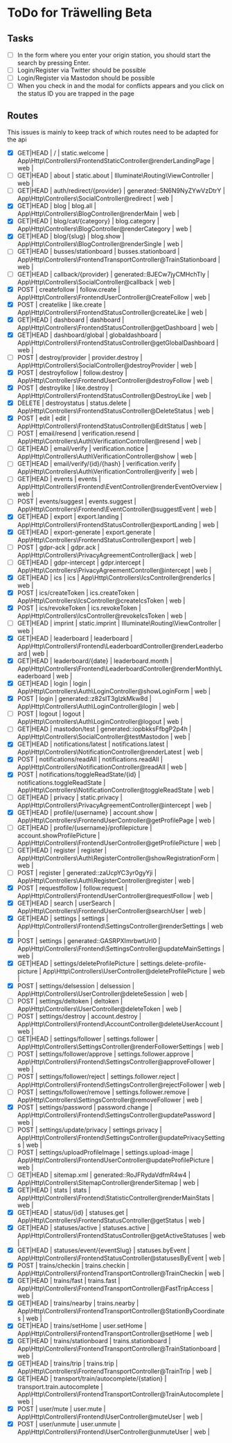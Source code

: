 # ToDo for Träwelling Beta

## Tasks
- [ ] In the form where you enter your origin station, you should start the search by pressing Enter.
- [ ] Login/Register via Twitter should be possible
- [ ] Login/Register via Mastodon should be possible
- [ ] When you check in and the modal for conflicts appears and you click on the status ID you are trapped in the page

## Routes
This issues is mainly to keep track of which routes need to be adapted for the api

- [x]   GET|HEAD  | /                                        | static.welcome                     | App\Http\Controllers\FrontendStaticController@renderLandingPage              | web                                                |
- [ ]   GET|HEAD  | about                                    | static.about                       | Illuminate\Routing\ViewController                                            | web                                                |
- [ ]   GET|HEAD  | auth/redirect/{provider}                 | generated::5N6N9NyZYwVzDtrY        | App\Http\Controllers\SocialController@redirect                               | web                                                |
- [x]   GET|HEAD  | blog                                     | blog.all                           | App\Http\Controllers\BlogController@renderMain                               | web                                                |
- [x]   GET|HEAD  | blog/cat/{category}                      | blog.category                      | App\Http\Controllers\BlogController@renderCategory                           | web                                                |
- [x]   GET|HEAD  | blog/{slug}                              | blog.show                          | App\Http\Controllers\BlogController@renderSingle                             | web                                                |
- [ ]   GET|HEAD  | busses/stationboard                      | busses.stationboard                | App\Http\Controllers\FrontendTransportController@TrainStationboard           | web                                                |
- [ ]   GET|HEAD  | callback/{provider}                      | generated::BJECw7jyCMHchTly        | App\Http\Controllers\SocialController@callback                               | web                                                |
- [x]   POST      | createfollow                             | follow.create                      | App\Http\Controllers\FrontendUserController@CreateFollow                     | web                                                |
- [x]   POST      | createlike                               | like.create                        | App\Http\Controllers\FrontendStatusController@createLike                     | web                                                |
- [x]   GET|HEAD  | dashboard                                | dashboard                          | App\Http\Controllers\FrontendStatusController@getDashboard                   | web                                                |
- [x]   GET|HEAD  | dashboard/global                         | globaldashboard                    | App\Http\Controllers\FrontendStatusController@getGlobalDashboard             | web                                                |
- [ ]   POST      | destroy/provider                         | provider.destroy                   | App\Http\Controllers\SocialController@destroyProvider                        | web                                                |
- [x]   POST      | destroyfollow                            | follow.destroy                     | App\Http\Controllers\FrontendUserController@destroyFollow                    | web                                                |
- [x]   POST      | destroylike                              | like.destroy                       | App\Http\Controllers\FrontendStatusController@DestroyLike                    | web                                                |
- [x]   DELETE    | destroystatus                            | status.delete                      | App\Http\Controllers\FrontendStatusController@DeleteStatus                   | web                                                |
- [x]   POST      | edit                                     | edit                               | App\Http\Controllers\FrontendStatusController@EditStatus                     | web                                                |
- [ ]   POST      | email/resend                             | verification.resend                | App\Http\Controllers\Auth\VerificationController@resend                      | web                                                |
- [ ]   GET|HEAD  | email/verify                             | verification.notice                | App\Http\Controllers\Auth\VerificationController@show                        | web                                                |
- [ ]   GET|HEAD  | email/verify/{id}/{hash}                 | verification.verify                | App\Http\Controllers\Auth\VerificationController@verify                      | web                                                |
- [ ]   GET|HEAD  | events                                   | events                             | App\Http\Controllers\Frontend\EventController@renderEventOverview            | web                                                |
- [ ]   POST      | events/suggest                           | events.suggest                     | App\Http\Controllers\Frontend\EventController@suggestEvent                   | web                                                |
- [x]   GET|HEAD  | export                                   | export.landing                     | App\Http\Controllers\FrontendStatusController@exportLanding                  | web                                                |
- [x]   GET|HEAD  | export-generate                          | export.generate                    | App\Http\Controllers\FrontendStatusController@export                         | web                                                |
- [ ]   POST      | gdpr-ack                                 | gdpr.ack                           | App\Http\Controllers\PrivacyAgreementController@ack                          | web                                                |
- [ ]   GET|HEAD  | gdpr-intercept                           | gdpr.intercept                     | App\Http\Controllers\PrivacyAgreementController@intercept                    | web                                                |
- [x]   GET|HEAD  | ics                                      | ics                                | App\Http\Controllers\IcsController@renderIcs                                 | web                                                |
- [x]   POST      | ics/createToken                          | ics.createToken                    | App\Http\Controllers\IcsController@createIcsToken                            | web                                                |
- [x]   POST      | ics/revokeToken                          | ics.revokeToken                    | App\Http\Controllers\IcsController@revokeIcsToken                            | web                                                |
- [ ]   GET|HEAD  | imprint                                  | static.imprint                     | Illuminate\Routing\ViewController                                            | web                                                |
- [x]   GET|HEAD  | leaderboard                              | leaderboard                        | App\Http\Controllers\Frontend\LeaderboardController@renderLeaderboard        | web                                                |
- [x]   GET|HEAD  | leaderboard/{date}                       | leaderboard.month                  | App\Http\Controllers\Frontend\LeaderboardController@renderMonthlyLeaderboard | web                                                |
- [x]   GET|HEAD  | login                                    | login                              | App\Http\Controllers\Auth\LoginController@showLoginForm                      | web                                                |
- [x]   POST      | login                                    | generated::z82sIT3gIzkMkw8d        | App\Http\Controllers\Auth\LoginController@login                              | web                                                |
- [ ]   POST      | logout                                   | logout                             | App\Http\Controllers\Auth\LoginController@logout                             | web                                                |
- [ ]   GET|HEAD  | mastodon/test                            | generated::iopbkksFfbgP2p4h        | App\Http\Controllers\SocialController@testMastodon                           | web                                                |
- [x]   GET|HEAD  | notifications/latest                     | notifications.latest               | App\Http\Controllers\NotificationController@renderLatest                     | web                                                |
- [x]   POST      | notifications/readAll                    | notifications.readAll              | App\Http\Controllers\NotificationController@readAll                          | web                                                |
- [x]   POST      | notifications/toggleReadState/{id}       | notifications.toggleReadState      | App\Http\Controllers\NotificationController@toggleReadState                  | web                                                |
- [ ]   GET|HEAD  | privacy                                  | static.privacy                     | App\Http\Controllers\PrivacyAgreementController@intercept                    | web                                                |
- [x]   GET|HEAD  | profile/{username}                       | account.show                       | App\Http\Controllers\FrontendUserController@getProfilePage                   | web                                                |
- [ ]   GET|HEAD  | profile/{username}/profilepicture        | account.showProfilePicture         | App\Http\Controllers\FrontendUserController@getProfilePicture                | web                                                |
- [ ]   GET|HEAD  | register                                 | register                           | App\Http\Controllers\Auth\RegisterController@showRegistrationForm            | web                                                |
- [ ]   POST      | register                                 | generated::zaUcpYC3yr0gyYji        | App\Http\Controllers\Auth\RegisterController@register                        | web                                                |
- [x]   POST      | requestfollow                            | follow.request                     | App\Http\Controllers\FrontendUserController@requestFollow                    | web                                                |
- [x]   GET|HEAD  | search                                   | userSearch                         | App\Http\Controllers\FrontendUserController@searchUser                       | web                                                |
- [x]   GET|HEAD  | settings                                 | settings                           | App\Http\Controllers\Frontend\SettingsController@renderSettings              | web                                                |
- [x]   POST      | settings                                 | generated::GASRPXImrbwtUrI0        | App\Http\Controllers\Frontend\SettingsController@updateMainSettings          | web                                                |
- [x]   GET|HEAD  | settings/deleteProfilePicture            | settings.delete-profile-picture    | App\Http\Controllers\UserController@deleteProfilePicture                     | web                                                |
- [x]   POST      | settings/delsession                      | delsession                         | App\Http\Controllers\UserController@deleteSession                            | web                                                |
- [ ]   POST      | settings/deltoken                        | deltoken                           | App\Http\Controllers\UserController@deleteToken                              | web                                                |
- [ ]   POST      | settings/destroy                         | account.destroy                    | App\Http\Controllers\Frontend\AccountController@deleteUserAccount            | web                                                |
- [ ]   GET|HEAD  | settings/follower                        | settings.follower                  | App\Http\Controllers\SettingsController@renderFollowerSettings               | web                                                |
- [ ]   POST      | settings/follower/approve                | settings.follower.approve          | App\Http\Controllers\Frontend\SettingsController@approveFollower             | web                                                |
- [ ]   POST      | settings/follower/reject                 | settings.follower.reject           | App\Http\Controllers\Frontend\SettingsController@rejectFollower              | web                                                |
- [ ]   POST      | settings/follower/remove                 | settings.follower.remove           | App\Http\Controllers\SettingsController@removeFollower                       | web                                                |
- [x]   POST      | settings/password                        | password.change                    | App\Http\Controllers\Frontend\SettingsController@updatePassword              | web                                                |
- [ ]   POST      | settings/update/privacy                  | settings.privacy                   | App\Http\Controllers\Frontend\SettingsController@updatePrivacySettings       | web                                                |
- [ ]   POST      | settings/uploadProfileImage              | settings.upload-image              | App\Http\Controllers\FrontendUserController@updateProfilePicture             | web                                                |
- [ ]   GET|HEAD  | sitemap.xml                              | generated::RoJFRydaVdfmR4w4        | App\Http\Controllers\SitemapController@renderSitemap                         | web                                                |
- [x]   GET|HEAD  | stats                                    | stats                              | App\Http\Controllers\Frontend\StatisticController@renderMainStats            | web                                                |
- [x]   GET|HEAD  | status/{id}                              | statuses.get                       | App\Http\Controllers\FrontendStatusController@getStatus                      | web                                                |
- [x]   GET|HEAD  | statuses/active                          | statuses.active                    | App\Http\Controllers\FrontendStatusController@getActiveStatuses              | web                                                |
- [x]   GET|HEAD  | statuses/event/{eventSlug}               | statuses.byEvent                   | App\Http\Controllers\FrontendStatusController@statusesByEvent                | web                                                |
- [x]   POST      | trains/checkin                           | trains.checkin                     | App\Http\Controllers\FrontendTransportController@TrainCheckin                | web                                                |
- [x]   GET|HEAD  | trains/fast                              | trains.fast                        | App\Http\Controllers\FrontendTransportController@FastTripAccess              | web                                                |
- [x]   GET|HEAD  | trains/nearby                            | trains.nearby                      | App\Http\Controllers\FrontendTransportController@StationByCoordinates        | web                                                |
- [x]   GET|HEAD  | trains/setHome                           | user.setHome                       | App\Http\Controllers\FrontendTransportController@setHome                     | web                                                |
- [x]   GET|HEAD  | trains/stationboard                      | trains.stationboard                | App\Http\Controllers\FrontendTransportController@TrainStationboard           | web                                                |
- [x]   GET|HEAD  | trains/trip                              | trains.trip                        | App\Http\Controllers\FrontendTransportController@TrainTrip                   | web                                                |
- [x]   GET|HEAD  | transport/train/autocomplete/{station}   | transport.train.autocomplete       | App\Http\Controllers\FrontendTransportController@TrainAutocomplete           | web                                                |
- [x]   POST      | user/mute                                | user.mute                          | App\Http\Controllers\Frontend\UserController@muteUser                        | web                                                |
- [x]   POST      | user/unmute                              | user.unmute                        | App\Http\Controllers\Frontend\UserController@unmuteUser                      | web                                                |
